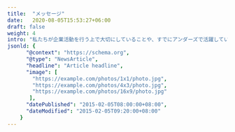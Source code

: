 ```yaml
---
title:  "メッセージ"
date:   2020-08-05T15:53:27+06:00
draft: false
weight: 4
intro: "私たちが企業活動を行う上で大切にしていることや、すでにアンダーズで活躍している先輩たちのメッセージをお届けします。応募する際のヒントになれば嬉しいです。 "
jsonld: {
      "@context": "https://schema.org",
      "@type": "NewsArticle",
      "headline": "Article headline",
      "image": [
        "https://example.com/photos/1x1/photo.jpg",
        "https://example.com/photos/4x3/photo.jpg",
        "https://example.com/photos/16x9/photo.jpg"
       ],
      "datePublished": "2015-02-05T08:00:00+08:00",
      "dateModified": "2015-02-05T09:20:00+08:00"
    }
---
```

